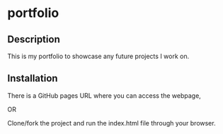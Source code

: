 # portfolio

## Description

This is my portfolio to showcase any future projects I work on.

## Installation

There is a GitHub pages URL where you can access the webpage,

OR

Clone/fork the project and run the index.html file through your browser.
